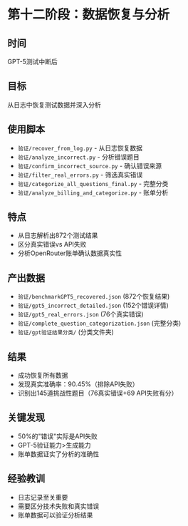 # 第十二阶段：数据恢复与分析

## 时间
GPT-5测试中断后

## 目标
从日志中恢复测试数据并深入分析

## 使用脚本
- `验证/recover_from_log.py` - 从日志恢复数据
- `验证/analyze_incorrect.py` - 分析错误题目
- `验证/confirm_incorrect_source.py` - 确认错误来源
- `验证/filter_real_errors.py` - 筛选真实错误
- `验证/categorize_all_questions_final.py` - 完整分类
- `验证/analyze_billing_and_categorize.py` - 账单分析

## 特点
- 从日志解析出872个测试结果
- 区分真实错误vs API失败
- 分析OpenRouter账单确认数据真实性

## 产出数据
- `验证/benchmarkGPT5_recovered.json` (872个恢复结果)
- `验证/gpt5_incorrect_detailed.json` (152个错误详情)
- `验证/gpt5_real_errors.json` (76个真实错误)
- `验证/complete_question_categorization.json` (完整分类)
- `验证/gpt验证结果分类/` (分类文件夹)

## 结果
- 成功恢复所有数据
- 发现真实准确率：90.45%（排除API失败）
- 识别出145道挑战性题目（76真实错误+69 API失败有分）

## 关键发现
- 50%的"错误"实际是API失败
- GPT-5验证能力>生成能力
- 账单数据证实了分析的准确性

## 经验教训
- 日志记录至关重要
- 需要区分技术失败和真实错误
- 账单数据可以验证分析结果
